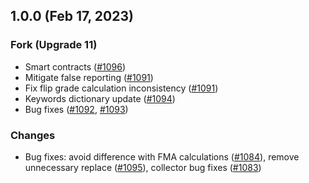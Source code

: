 ## 1.0.0 (Feb 17, 2023)

### Fork (Upgrade 11)

- Smart contracts ([#1096])
- Mitigate false reporting ([#1091])
- Fix flip grade calculation inconsistency ([#1091])
- Keywords dictionary update ([#1094])
- Bug fixes ([#1092], [#1093])

### Changes

- Bug fixes: avoid difference with FMA calculations ([#1084]), remove unnecessary replace ([#1095]), collector bug
  fixes ([#1083])

[#1096]: https://github.com/idena-network/idena-go/pull/1096

[#1091]: https://github.com/idena-network/idena-go/pull/1091

[#1094]: https://github.com/idena-network/idena-go/pull/1094

[#1092]: https://github.com/idena-network/idena-go/pull/1092

[#1093]: https://github.com/idena-network/idena-go/pull/1093

[#1084]: https://github.com/idena-network/idena-go/pull/1084

[#1095]: https://github.com/idena-network/idena-go/pull/1095

[#1083]: https://github.com/idena-network/idena-go/pull/1083


